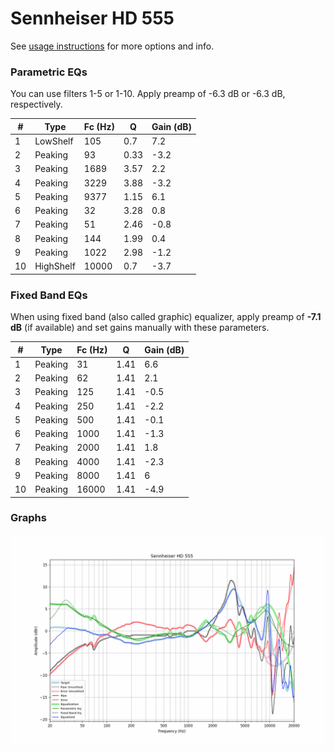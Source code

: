 # Sennheiser HD 555
See [usage instructions](https://github.com/jaakkopasanen/AutoEq#usage) for more options and info.

### Parametric EQs
You can use filters 1-5 or 1-10. Apply preamp of -6.3 dB or -6.3 dB, respectively.

|   # | Type      |   Fc (Hz) |    Q |   Gain (dB) |
|-----|-----------|-----------|------|-------------|
|   1 | LowShelf  |       105 | 0.7  |         7.2 |
|   2 | Peaking   |        93 | 0.33 |        -3.2 |
|   3 | Peaking   |      1689 | 3.57 |         2.2 |
|   4 | Peaking   |      3229 | 3.88 |        -3.2 |
|   5 | Peaking   |      9377 | 1.15 |         6.1 |
|   6 | Peaking   |        32 | 3.28 |         0.8 |
|   7 | Peaking   |        51 | 2.46 |        -0.8 |
|   8 | Peaking   |       144 | 1.99 |         0.4 |
|   9 | Peaking   |      1022 | 2.98 |        -1.2 |
|  10 | HighShelf |     10000 | 0.7  |        -3.7 |

### Fixed Band EQs
When using fixed band (also called graphic) equalizer, apply preamp of **-7.1 dB** (if available) and set gains manually with these parameters.

|   # | Type    |   Fc (Hz) |    Q |   Gain (dB) |
|-----|---------|-----------|------|-------------|
|   1 | Peaking |        31 | 1.41 |         6.6 |
|   2 | Peaking |        62 | 1.41 |         2.1 |
|   3 | Peaking |       125 | 1.41 |        -0.5 |
|   4 | Peaking |       250 | 1.41 |        -2.2 |
|   5 | Peaking |       500 | 1.41 |        -0.1 |
|   6 | Peaking |      1000 | 1.41 |        -1.3 |
|   7 | Peaking |      2000 | 1.41 |         1.8 |
|   8 | Peaking |      4000 | 1.41 |        -2.3 |
|   9 | Peaking |      8000 | 1.41 |         6   |
|  10 | Peaking |     16000 | 1.41 |        -4.9 |

### Graphs
![](./Sennheiser%20HD%20555.png)
